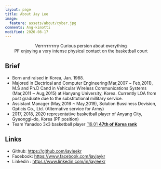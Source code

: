 ```yaml
---
layout: page
title: About Jay Lee
image:
  feature: assets/about/cyber.jpg
comments: Ang-kimotti
modified: 2020-08-17
---
```


<center>
Verrrrrrrrrry Curious persion about everything<br/>
PF enjoying a very intense physical contact on the basketball court
</center>

##  Brief
* Born and raised in Korea, Jan. 1988.
* Majored in Electrical and Computer Engineering(Mar,2007 ~ Feb,2011), M.S and Ph.D Cand in Vehicular Wireless Communications Systems (Mar,2011 ~ Aug,2015) at Hanyang University, Korea. Currently LOA from post graduate due to the substitutional millitary service.
* Assistant Manager (May,2016 ~ May,2019), Solution Bussiness Devision, Opticis Co., Ltd. (Alternative service for Army)
* 2017, 2018, 2020 representative basketball player of Anyang City, Gyeonggi-do, Korea (PF position)
* Team Yanadoo 3x3 basketball player [`19.01 **47th of Korea rank**](https://play.fiba3x3.com/players/9f245589-8a03-4f0e-ae53-4b0f3ecf7a0b)

## Links

* Github: https://github.com/jayleekr
* Facebook: https://www.facebook.com/jayjaykr
* Linkedin : https://www.linkedin.com/in/jayleekr